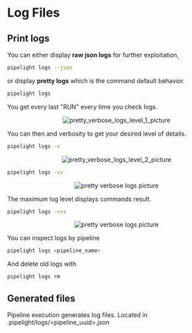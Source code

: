# Log Files

## Print logs

You can either display **raw json logs** for further exploitation,

```sh
pipelight logs --json
```

or display **pretty logs** which is the command default behavior.

```sh
pipelight logs
```

You get every last "RUN" every time you check logs.

<p align="center">
  <img class="terminal" src="/images/log_level_1.png" alt="pretty_verbose_logs_level_1_picture">
</p>

You can then and verbosity to get your desired level of details.

```sh
pipelight logs -v
```

<p align="center">
  <img class="terminal" src="/images/log_level_2.png" alt="pretty_verbose_logs_level_2_picture">
</p>

```sh
pipelight logs -vv
```

<p align="center">
  <img class="terminal" src="/images/log_level3.png" alt="pretty verbose logs picture">
</p>

The maximum log level displays commands result.

```sh
pipelight logs -vvv
```

<p align="center">
  <img class="terminal" src="https://doc.pipelight.areskul.com/images/log_level4.png" alt="pretty verbose logs picture">
</p>

You can inspect logs by pipeline

```sh
pipelight logs <pipeline_name>
```

And delete old logs with

```sh
pipelight logs rm
```

## Generated files

Pipeline execution generates log files.
Located in .pipelight/logs/<pipeline_uuid>.json
